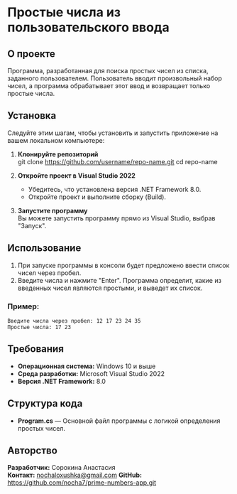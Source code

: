 
# Простые числа из пользовательского ввода

## О проекте
Программа, разработанная для поиска простых чисел из списка, заданного пользователем. Пользователь вводит произвольный набор чисел, а программа обрабатывает этот ввод и возвращает только простые числа.

## Установка
Следуйте этим шагам, чтобы установить и запустить приложение на вашем локальном компьютере:

1. **Клонируйте репозиторий**  
   git clone https://github.com/username/repo-name.git
   cd repo-name

2. **Откройте проект в Visual Studio 2022**
   - Убедитесь, что установлена версия .NET Framework 8.0.
   - Откройте проект и выполните сборку (Build).

3. **Запустите программу**  
   Вы можете запустить программу прямо из Visual Studio, выбрав "Запуск".

## Использование
1. При запуске программы в консоли будет предложено ввести список чисел через пробел.
2. Введите числа и нажмите "Enter". Программа определит, какие из введенных чисел являются простыми, и выведет их список.

### Пример:
```
Введите числа через пробел: 12 17 23 24 35
Простые числа: 17 23
```

## Требования
- **Операционная система:** Windows 10 и выше
- **Среда разработки:** Microsoft Visual Studio 2022
- **Версия .NET Framework:** 8.0

## Структура кода
- **Program.cs** — Основной файл программы с логикой определения простых чисел.

## Авторство
**Разработчик:** Сорокина Анастасия  
**Контакт:** nochaloxushka@gmail.com
**GitHub:** https://github.com/nocha7/prime-numbers-app.git

